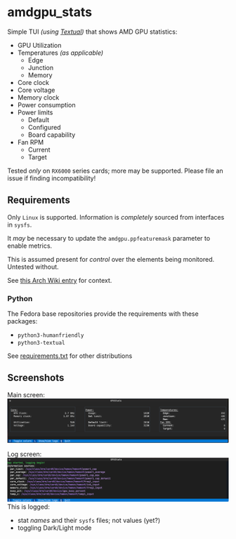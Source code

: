 # amdgpu_stats

Simple TUI _(using [Textual](https://textual.textualize.io/))_ that shows AMD GPU statistics:
- GPU Utilization
- Temperatures _(as applicable)_
    - Edge
    - Junction
    - Memory
- Core clock
- Core voltage
- Memory clock
- Power consumption
- Power limits
    - Default
    - Configured
    - Board capability
 - Fan RPM
    - Current
    - Target

Tested _only_ on `RX6000` series cards; more may be supported. Please file an issue if finding incompatibility!

## Requirements
Only `Linux` is supported. Information is _completely_ sourced from interfaces in `sysfs`.

It _may_ be necessary to update the `amdgpu.ppfeaturemask` parameter to enable metrics.

This is assumed present for *control* over the elements being monitored. Untested without. 

See [this Arch Wiki entry](https://wiki.archlinux.org/title/AMDGPU#Boot_parameter) for context.

### Python
The Fedora base repositories provide the requirements with these packages:
 - `python3-humanfriendly`
 - `python3-textual`

See [requirements.txt](requirements.txt) for other distributions

## Screenshots

Main screen:
![Screenshot of main screen](screens/main.png "Main screen")

Log screen:
![Screenshot of log screen](screens/logging.png "Logging screen")
This is logged:
  - stat _names_ and their `sysfs` files; not values (yet?)
  - toggling Dark/Light mode
